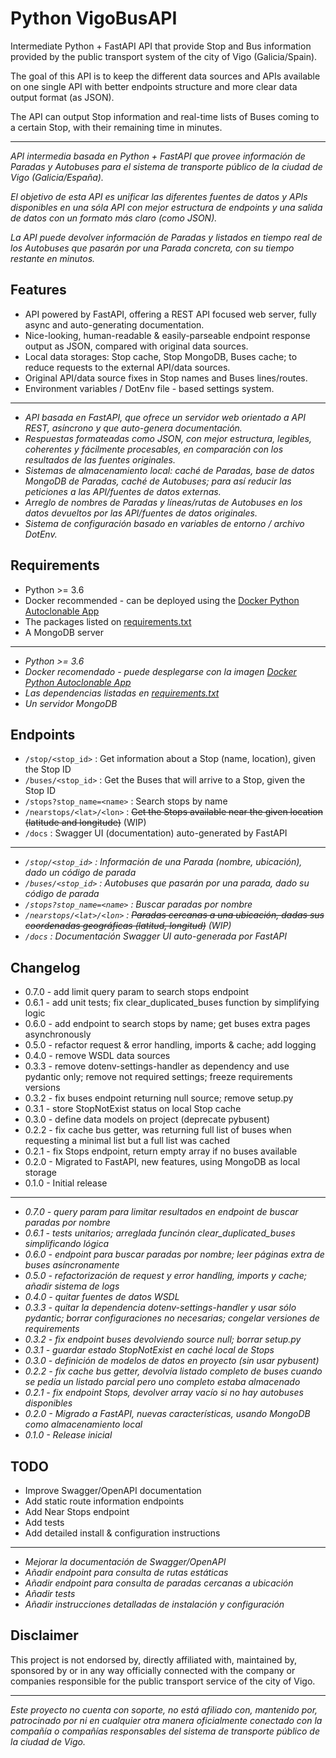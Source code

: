 # Python VigoBusAPI

Intermediate Python + FastAPI API that provide Stop and Bus information provided by the public transport system of the city of Vigo (Galicia/Spain).

The goal of this API is to keep the different data sources and APIs available on one single API with better endpoints structure and more clear data output format (as JSON).

The API can output Stop information and real-time lists of Buses coming to a certain Stop, with their remaining time in minutes.

---

_API intermedia basada en Python + FastAPI que provee información de Paradas y Autobuses para el sistema de transporte público de la ciudad de Vigo (Galicia/España)._

_El objetivo de esta API es unificar las diferentes fuentes de datos y APIs disponibles en una sóla API con mejor estructura de endpoints y una salida de datos con un formato más claro (como JSON)._

_La API puede devolver información de Paradas y listados en tiempo real de los Autobuses que pasarán por una Parada concreta, con su tiempo restante en minutos._

## Features

- API powered by FastAPI, offering a REST API focused web server, fully async and auto-generating documentation.
- Nice-looking, human-readable & easily-parseable endpoint response output as JSON, compared with original data sources.
- Local data storages: Stop cache, Stop MongoDB, Buses cache; to reduce requests to the external API/data sources.
- Original API/data source fixes in Stop names and Buses lines/routes.
- Environment variables / DotEnv file - based settings system.

---

- _API basada en FastAPI, que ofrece un servidor web orientado a API REST, asíncrono y que auto-genera documentación._
- _Respuestas formateadas como JSON, con mejor estructura, legibles, coherentes y fácilmente procesables, en comparación con los resultados de las fuentes originales._
- _Sistemas de almacenamiento local: caché de Paradas, base de datos MongoDB de Paradas, caché de Autobuses; para así reducir las peticiones a las API/fuentes de datos externas._
- _Arreglo de nombres de Paradas y líneas/rutas de Autobuses en los datos devueltos por las API/fuentes de datos originales._
- _Sistema de configuración basado en variables de entorno / archivo DotEnv._

## Requirements

- Python >= 3.6
- Docker recommended - can be deployed using the [Docker Python Autoclonable App](https://github.com/David-Lor/Docker-Python-Autoclonable-App)
- The packages listed on [requirements.txt](requirements.txt)
- A MongoDB server

---

- _Python >= 3.6_
- _Docker recomendado - puede desplegarse con la imagen [Docker Python Autoclonable App](https://github.com/David-Lor/Docker-Python-Autoclonable-App)_
- _Las dependencias listadas en [requirements.txt](requirements.txt)_
- _Un servidor MongoDB_

## Endpoints

- `/stop/<stop_id>` : Get information about a Stop (name, location), given the Stop ID
- `/buses/<stop_id>` : Get the Buses that will arrive to a Stop, given the Stop ID
- `/stops?stop_name=<name>` : Search stops by name
- `/nearstops/<lat>/<lon>` : ~~Get the Stops available near the given location (latitude and longitude)~~ (WIP)
- `/docs` : Swagger UI (documentation) auto-generated by FastAPI

---

- _`/stop/<stop_id>` : Información de una Parada (nombre, ubicación), dado un código de parada_
- _`/buses/<stop_id>` : Autobuses que pasarán por una parada, dado su código de parada_
- _`/stops?stop_name=<name>` : Buscar paradas por nombre_
- _`/nearstops/<lat>/<lon>` : ~~Paradas cercanas a una ubicación, dadas sus coordenadas geográficas (latitud, longitud)~~ (WIP)_
- _`/docs` : Documentación Swagger UI auto-generada por FastAPI_

## Changelog

- 0.7.0 - add limit query param to search stops endpoint
- 0.6.1 - add unit tests; fix clear_duplicated_buses function by simplifying logic
- 0.6.0 - add endpoint to search stops by name; get buses extra pages asynchronously
- 0.5.0 - refactor request & error handling, imports & cache; add logging
- 0.4.0 - remove WSDL data sources
- 0.3.3 - remove dotenv-settings-handler as dependency and use pydantic only; remove not required settings; freeze requirements versions
- 0.3.2 - fix buses endpoint returning null source; remove setup.py
- 0.3.1 - store StopNotExist status on local Stop cache
- 0.3.0 - define data models on project (deprecate pybusent)
- 0.2.2 - fix cache bus getter, was returning full list of buses when requesting a minimal list but a full list was cached
- 0.2.1 - fix Stops endpoint, return empty array if no buses available
- 0.2.0 - Migrated to FastAPI, new features, using MongoDB as local storage
- 0.1.0 - Initial release

---

- _0.7.0 - query param para limitar resultados en endpoint de buscar paradas por nombre_
- _0.6.1 - tests unitarios; arreglada funcinón clear_duplicated_buses simplificando lógica_
- _0.6.0 - endpoint para buscar paradas por nombre; leer páginas extra de buses asíncronamente_
- _0.5.0 - refactorización de request y error handling, imports y cache; añadir sistema de logs_
- _0.4.0 - quitar fuentes de datos WSDL_
- _0.3.3 - quitar la dependencia dotenv-settings-handler y usar sólo pydantic; borrar configuraciones no necesarias; congelar versiones de requirements_
- _0.3.2 - fix endpoint buses devolviendo source null; borrar setup.py_
- _0.3.1 - guardar estado StopNotExist en caché local de Stops_
- _0.3.0 - definición de modelos de datos en proyecto (sin usar pybusent)_
- _0.2.2 - fix cache bus getter, devolvía listado completo de buses cuando se pedía un listado parcial pero uno completo estaba almacenado_
- _0.2.1 - fix endpoint Stops, devolver array vacío si no hay autobuses disponibles_
- _0.2.0 - Migrado a FastAPI, nuevas características, usando MongoDB como almacenamiento local_
- _0.1.0 - Release inicial_

## TODO

- Improve Swagger/OpenAPI documentation
- Add static route information endpoints
- Add Near Stops endpoint
- Add tests
- Add detailed install & configuration instructions

---

- _Mejorar la documentación de Swagger/OpenAPI_
- _Añadir endpoint para consulta de rutas estáticas_
- _Añadir endpoint para consulta de paradas cercanas a ubicación_
- _Añadir tests_
- _Añadir instrucciones detalladas de instalación y configuración_

## Disclaimer

This project is not endorsed by, directly affiliated with, maintained by, sponsored by or in any way officially connected with the company or companies responsible for the public transport service of the city of Vigo.

---

_Este proyecto no cuenta con soporte, no está afiliado con, mantenido por, patrocinado por ni en cualquier otra manera oficialmente conectado con la compañía o compañías responsables del sistema de transporte público de la ciudad de Vigo._
